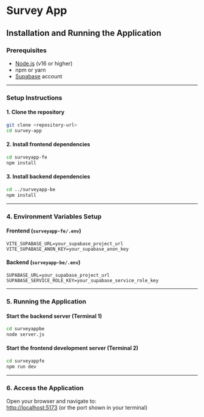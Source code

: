 # Survey App

## Installation and Running the Application

### Prerequisites
- [Node.js](https://nodejs.org/) (v16 or higher)  
- npm or yarn  
- [Supabase](https://supabase.com/) account  

---

### Setup Instructions

#### 1. Clone the repository
```bash
git clone <repository-url>
cd survey-app
```

#### 2. Install frontend dependencies
```bash
cd surveyapp-fe
npm install
```

#### 3. Install backend dependencies
```bash
cd ../surveyapp-be
npm install
```

---

### 4. Environment Variables Setup

#### Frontend (`surveyapp-fe/.env`)
```env
VITE_SUPABASE_URL=your_supabase_project_url
VITE_SUPABASE_ANON_KEY=your_supabase_anon_key
```

#### Backend (`surveyapp-be/.env`)
```env
SUPABASE_URL=your_supabase_project_url
SUPABASE_SERVICE_ROLE_KEY=your_supabase_service_role_key
```

---

### 5. Running the Application

#### Start the backend server (Terminal 1)
```bash
cd surveyappbe
node server.js
```

#### Start the frontend development server (Terminal 2)
```bash
cd surveyappfe
npm run dev
```

---

### 6. Access the Application
Open your browser and navigate to:  
 [http://localhost:5173](http://localhost:5173) (or the port shown in your terminal)
